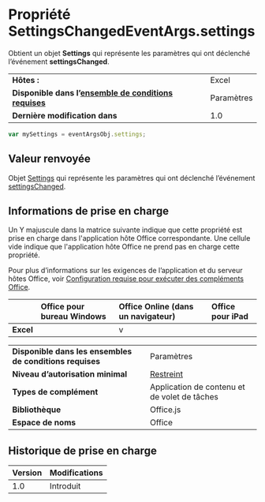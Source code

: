 

# <a name="settingschangedeventargs.settings-property"></a>Propriété SettingsChangedEventArgs.settings
Obtient un objet **Settings** qui représente les paramètres qui ont déclenché l’événement **settingsChanged**.

|||
|:-----|:-----|
|**Hôtes :**|Excel|
|**Disponible dans l’[ensemble de conditions requises](../../docs/overview/specify-office-hosts-and-api-requirements.md)**|Paramètres|
|**Dernière modification dans**|1.0|

```js
var mySettings = eventArgsObj.settings;
```


## <a name="return-value"></a>Valeur renvoyée

Objet [Settings](../../reference/shared/document.settings.md) qui représente les paramètres qui ont déclenché l’événement [settingsChanged](../../reference/shared/settings.settingschangedevent.md).


## <a name="support-details"></a>Informations de prise en charge


Un Y majuscule dans la matrice suivante indique que cette propriété est prise en charge dans l'application hôte Office correspondante. Une cellule vide indique que l'application hôte Office ne prend pas en charge cette propriété.

Pour plus d’informations sur les exigences de l’application et du serveur hôtes Office, voir [Configuration requise pour exécuter des compléments Office](../../docs/overview/requirements-for-running-office-add-ins.md).



||**Office pour bureau Windows**|**Office Online (dans un navigateur)**|**Office pour iPad**|
|:-----|:-----|:-----|:-----|
|**Excel**||v||

|||
|:-----|:-----|
|**Disponible dans les ensembles de conditions requises**|Paramètres|
|**Niveau d’autorisation minimal**|[Restreint](../../docs/develop/requesting-permissions-for-api-use-in-content-and-task-pane-add-ins.md)|
|**Types de complément**|Application de contenu et de volet de tâches|
|**Bibliothèque**|Office.js|
|**Espace de noms**|Office|

## <a name="support-history"></a>Historique de prise en charge




|**Version**|**Modifications**|
|:-----|:-----|
|1.0|Introduit|
